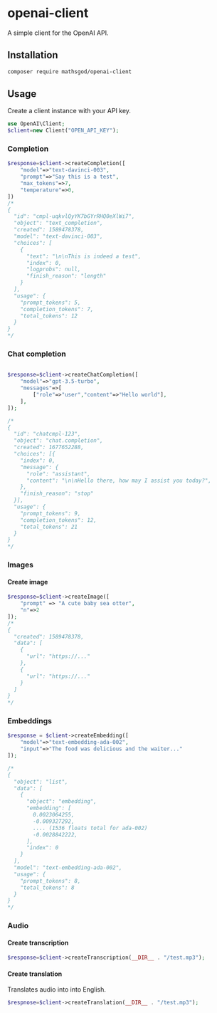 # openai-client

A simple client for the OpenAI API.

## Installation

```bash
composer require mathsgod/openai-client
```

## Usage
Create a client instance with your API key.
```php
use OpenAI\Client;
$client=new Client("OPEN_API_KEY");
```

### Completion

```php
$response=$client->createCompletion([
    "model"=>"text-davinci-003",
    "prompt"=>"Say this is a test",
    "max_tokens"=>7,
    "temperature"=>0,
])
/*
{
  "id": "cmpl-uqkvlQyYK7bGYrRHQ0eXlWi7",
  "object": "text_completion",
  "created": 1589478378,
  "model": "text-davinci-003",
  "choices": [
    {
      "text": "\n\nThis is indeed a test",
      "index": 0,
      "logprobs": null,
      "finish_reason": "length"
    }
  ],
  "usage": {
    "prompt_tokens": 5,
    "completion_tokens": 7,
    "total_tokens": 12
  }
}
*/
```

### Chat completion

```php

$response=$client->createChatCompletion([
    "model"=>"gpt-3.5-turbo",
    "messages"=>[
        ["role"=>"user","content"=>"Hello world"],
    ],
]);

/*
{
  "id": "chatcmpl-123",
  "object": "chat.completion",
  "created": 1677652288,
  "choices": [{
    "index": 0,
    "message": {
      "role": "assistant",
      "content": "\n\nHello there, how may I assist you today?",
    },
    "finish_reason": "stop"
  }],
  "usage": {
    "prompt_tokens": 9,
    "completion_tokens": 12,
    "total_tokens": 21
  }
}
*/
```

### Images

#### Create image
   
```php 
$response=$client->createImage([
    "prompt" => "A cute baby sea otter",
    "n"=>2
]);
/*
{
  "created": 1589478378,
  "data": [
    {
      "url": "https://..."
    },
    {
      "url": "https://..."
    }
  ]
}
*/
```


### Embeddings

```php
$response = $client->createEmbedding([
    "model"=>"text-embedding-ada-002",
    "input"=>"The food was delicious and the waiter..."
]);

/*
{
  "object": "list",
  "data": [
    {
      "object": "embedding",
      "embedding": [
        0.0023064255,
        -0.009327292,
        .... (1536 floats total for ada-002)
        -0.0028842222,
      ],
      "index": 0
    }
  ],
  "model": "text-embedding-ada-002",
  "usage": {
    "prompt_tokens": 8,
    "total_tokens": 8
  }
}
*/
```

### Audio

#### Create transcription

```php
$response=$client->createTranscription(__DIR__ . "/test.mp3");
```

#### Create translation
Translates audio into into English.
```php
$respnose=$client->createTranslation(__DIR__ . "/test.mp3");
```



